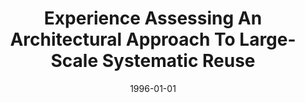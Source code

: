 ---
title: "Experience Assessing An Architectural Approach To Large-Scale Systematic Reuse"
date: 1996-01-01
venue: "18th International Conference on Software Engineering, Berlin, Germany, March 25-29, 1996, Proceedings"
paperurl: 
authors: "Kevin J Sullivan and John C Knight"
awards: ""
---